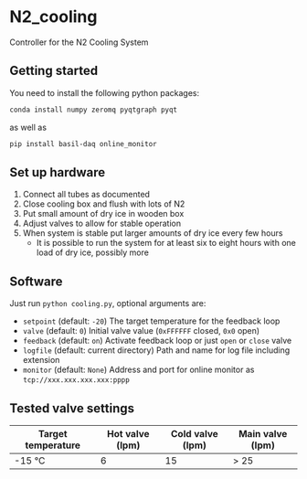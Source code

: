# N2_cooling
Controller for the N2 Cooling System

## Getting started
You need to install the following python packages:
```bash
conda install numpy zeromq pyqtgraph pyqt
```
as well as
```bash
pip install basil-daq online_monitor
```

## Set up hardware
1. Connect all tubes as documented
2. Close cooling box and flush with lots of N2
3. Put small amount of dry ice in wooden box
4. Adjust valves to allow for stable operation
5. When system is stable put larger amounts of dry ice every few hours
    - It is possible to run the system for at least six to eight hours with one load of dry ice, possibly more

## Software
Just run `python cooling.py`, optional arguments are:
  - `setpoint` (default: `-20`) The target temperature for the feedback loop
  - `valve` (default: `0`) Initial valve value (`0xFFFFFF` closed, `0x0` open)
  - `feedback` (default: `on`) Activate feedback loop or just `open` or `close` valve
  - `logfile` (default: current directory) Path and name for log file including extension
  - `monitor` (default: `None`) Address and port for online monitor as `tcp://xxx.xxx.xxx.xxx:pppp`
  
  ## Tested valve settings
  Target temperature | Hot valve (lpm) | Cold valve (lpm) | Main valve (lpm)
  -------|---|----|----
  -15 °C | 6 | 15 | > 25